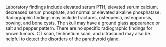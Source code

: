 Laboratory findings include elevated serum PTH, elevated serum calcium, decreased serum phosphate, and normal or elevated alkaline phosphatase. Radiographic findings may include fractures, osteopenia, osteoporosis, bowing, and bone cysts. The skull may have a ground glass appearance or salt and pepper pattern. There are no specific radiographic findings for brown tumors. CT scan, technetium scan, and ultrasound may also be helpful to detect the disorders of the parathyroid gland.